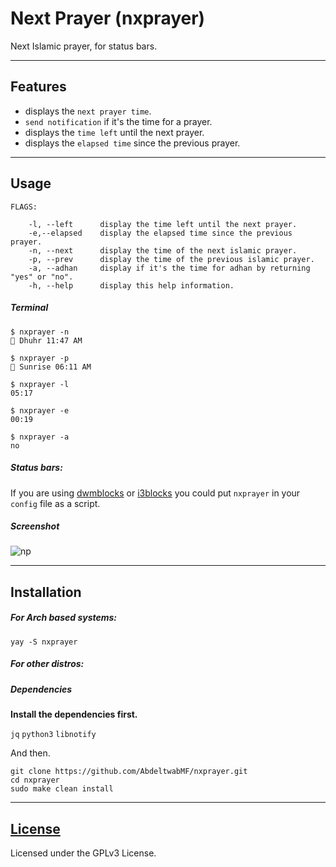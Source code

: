 # Next Prayer (nxprayer)

Next Islamic prayer, for status bars.

---

## Features
- displays the `next prayer time`.
- `send notification` if it's the time for a prayer.
- displays the `time left` until the next prayer.
- displays the `elapsed time` since the previous prayer.

---

## Usage

```
FLAGS:

	-l, --left  	display the time left until the next prayer.
	-e,--elapsed	display the elapsed time since the previous prayer.
	-n, --next  	display the time of the next islamic prayer.
	-p, --prev  	display the time of the previous islamic prayer.
	-a, --adhan 	display if it's the time for adhan by returning "yes" or "no".
	-h, --help  	display this help information.
```

##### Terminal

```
$ nxprayer -n
🕌 Dhuhr 11:47 AM

$ nxprayer -p
🕌 Sunrise 06:11 AM

$ nxprayer -l
05:17

$ nxprayer -e
00:19

$ nxprayer -a
no
```


##### Status bars:
If you are using [dwmblocks](https://github.com/torrinfail/dwmblocks) or [i3blocks](https://github.com/vivien/i3blocks) you could put `nxprayer` in your `config` file as a script.


##### Screenshot

![np](nxprayer.png)

---

## Installation

##### For Arch based systems:

```
yay -S nxprayer
```

##### For other distros:

##### Dependencies
**Install the dependencies first.**

`jq` `python3` `libnotify`

And then.

```
git clone https://github.com/AbdeltwabMF/nxprayer.git
cd nxprayer
sudo make clean install
```

---

## [License](LICENSE)

Licensed under the GPLv3 License.
